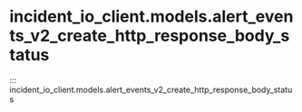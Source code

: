 # incident_io_client.models.alert_events_v2_create_http_response_body_status

::: incident_io_client.models.alert_events_v2_create_http_response_body_status